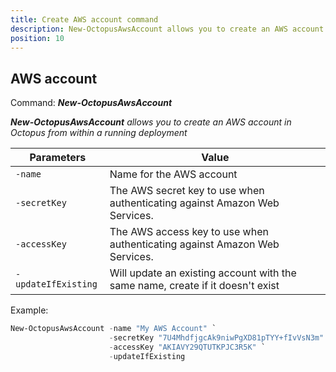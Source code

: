 ```yaml
---
title: Create AWS account command
description: New-OctopusAwsAccount allows you to create an AWS account in Octopus from within a running deployment
position: 10
---
```


## AWS account
Command: **_New-OctopusAwsAccount_**

_**New-OctopusAwsAccount** allows you to create an AWS account in Octopus from within a running deployment_

| Parameters                    | Value                                                                                                      |
|-------------------------------|------------------------------------------------------------------------------------------------------------|
| `-name`                       | Name for the AWS account                                                                                   |
| `-secretKey`                  | The AWS secret key to use when authenticating against Amazon Web Services.                                 |
| `-accessKey`                  | The AWS access key to use when authenticating against Amazon Web Services.                                 |
| `-updateIfExisting`           | Will update an existing account with the same name, create if it doesn't exist                             |

Example:
```powershell
New-OctopusAwsAccount -name "My AWS Account" `
                      -secretKey "7U4MhdfjgcAk9niwPgXD81pTYY+fIvVsN3m" `
                      -accessKey "AKIAVY29QTUTKPJC3R5K" `
                      -updateIfExisting
```
